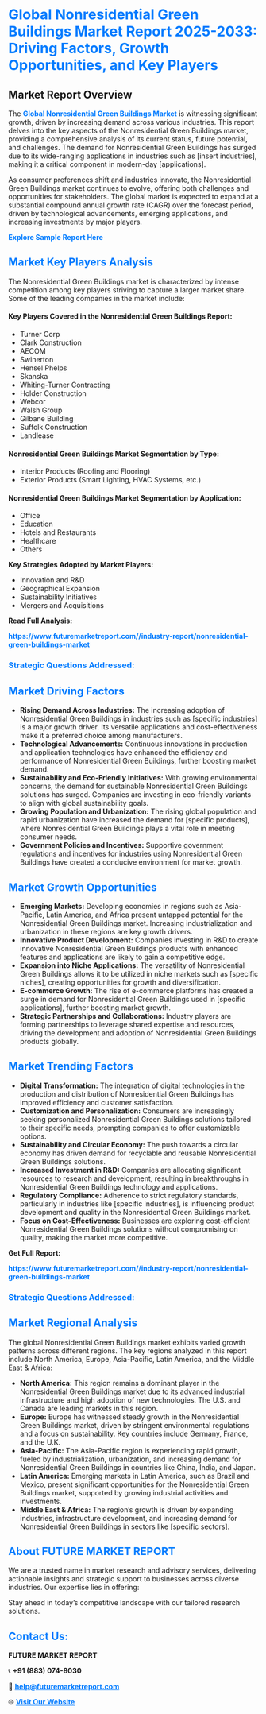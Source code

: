 <h1 style="color: #007BFF;">Global Nonresidential Green Buildings Market Report 2025-2033: Driving Factors, Growth Opportunities, and Key Players</h1>

<section id="overview">
<h2>Market Report Overview</h2>
<p>The <a href="https://www.futuremarketreport.com//industry-report/nonresidential-green-buildings-market" style="color: #007BFF; text-decoration: none;"><strong>Global Nonresidential Green Buildings Market</strong></a> is witnessing significant growth, driven by increasing demand across various industries. This report delves into the key aspects of the Nonresidential Green Buildings market, providing a comprehensive analysis of its current status, future potential, and challenges. The demand for Nonresidential Green Buildings has surged due to its wide-ranging applications in industries such as [insert industries], making it a critical component in modern-day [applications].</p>
<p>As consumer preferences shift and industries innovate, the Nonresidential Green Buildings market continues to evolve, offering both challenges and opportunities for stakeholders. The global market is expected to expand at a substantial compound annual growth rate (CAGR) over the forecast period, driven by technological advancements, emerging applications, and increasing investments by major players.</p>
</section>

<section id="overview">
<p><a href="https://www.futuremarketreport.com//request-sample/reportId=45599" style="color: #007BFF; text-decoration: none;"><strong>Explore Sample Report Here</strong></a></p>
</section>

<section id="key-players">
<h2 style="color: #007BFF;">Market Key Players Analysis</h2>
<p>The Nonresidential Green Buildings market is characterized by intense competition among key players striving to capture a larger market share. Some of the leading companies in the market include:</p>
<h4>Key Players Covered in the Nonresidential Green Buildings Report:</h4>
<ul><li>Turner Corp</li><li>Clark Construction</li><li>AECOM</li><li>Swinerton</li><li>Hensel Phelps</li><li>Skanska</li><li>Whiting-Turner Contracting</li><li>Holder Construction</li><li>Webcor</li><li>Walsh Group</li><li>Gilbane Building</li><li>Suffolk Construction</li><li>Landlease</li></ul>
<h4>Nonresidential Green Buildings Market Segmentation by Type:</h4>
<ul><li>Interior Products (Roofing and Flooring)</li><li>Exterior Products (Smart Lighting, HVAC Systems, etc.)</li></ul>

<h4>Nonresidential Green Buildings Market Segmentation by Application:</h4>
<ul><li>Office</li><li>Education</li><li>Hotels and Restaurants</li><li>Healthcare</li><li>Others</li></ul>
<p><strong>Key Strategies Adopted by Market Players:</strong></p>
<ul>
<li>Innovation and R&D</li>
<li>Geographical Expansion</li>
<li>Sustainability Initiatives</li>
<li>Mergers and Acquisitions</li>
</ul>
</section>

<section>
<p><strong>Read Full Analysis: </strong></p><a href="https://www.futuremarketreport.com//industry-report/nonresidential-green-buildings-market" style="color: #007BFF; text-decoration: none;"><strong>https://www.futuremarketreport.com//industry-report/nonresidential-green-buildings-market</strong></a>
<h3 style="color: #007BFF;">Strategic Questions Addressed:</h3>
</section>

<section id="driving-factors">
<h2 style="color: #007BFF;">Market Driving Factors</h2>
<ul>
<li><strong>Rising Demand Across Industries:</strong> The increasing adoption of Nonresidential Green Buildings in industries such as [specific industries] is a major growth driver. Its versatile applications and cost-effectiveness make it a preferred choice among manufacturers.</li>
<li><strong>Technological Advancements:</strong> Continuous innovations in production and application technologies have enhanced the efficiency and performance of Nonresidential Green Buildings, further boosting market demand.</li>
<li><strong>Sustainability and Eco-Friendly Initiatives:</strong> With growing environmental concerns, the demand for sustainable Nonresidential Green Buildings solutions has surged. Companies are investing in eco-friendly variants to align with global sustainability goals.</li>
<li><strong>Growing Population and Urbanization:</strong> The rising global population and rapid urbanization have increased the demand for [specific products], where Nonresidential Green Buildings plays a vital role in meeting consumer needs.</li>
<li><strong>Government Policies and Incentives:</strong> Supportive government regulations and incentives for industries using Nonresidential Green Buildings have created a conducive environment for market growth.</li>
</ul>
</section>

<section id="growth-opportunities">
<h2 style="color: #007BFF;">Market Growth Opportunities</h2>
<ul>
<li><strong>Emerging Markets:</strong> Developing economies in regions such as Asia-Pacific, Latin America, and Africa present untapped potential for the Nonresidential Green Buildings market. Increasing industrialization and urbanization in these regions are key growth drivers.</li>
<li><strong>Innovative Product Development:</strong> Companies investing in R&D to create innovative Nonresidential Green Buildings products with enhanced features and applications are likely to gain a competitive edge.</li>
<li><strong>Expansion into Niche Applications:</strong> The versatility of Nonresidential Green Buildings allows it to be utilized in niche markets such as [specific niches], creating opportunities for growth and diversification.</li>
<li><strong>E-commerce Growth:</strong> The rise of e-commerce platforms has created a surge in demand for Nonresidential Green Buildings used in [specific applications], further boosting market growth.</li>
<li><strong>Strategic Partnerships and Collaborations:</strong> Industry players are forming partnerships to leverage shared expertise and resources, driving the development and adoption of Nonresidential Green Buildings products globally.</li>
</ul>
</section>

<section id="trending-factors">
<h2 style="color: #007BFF;">Market Trending Factors</h2>
<ul>
<li><strong>Digital Transformation:</strong> The integration of digital technologies in the production and distribution of Nonresidential Green Buildings has improved efficiency and customer satisfaction.</li>
<li><strong>Customization and Personalization:</strong> Consumers are increasingly seeking personalized Nonresidential Green Buildings solutions tailored to their specific needs, prompting companies to offer customizable options.</li>
<li><strong>Sustainability and Circular Economy:</strong> The push towards a circular economy has driven demand for recyclable and reusable Nonresidential Green Buildings solutions.</li>
<li><strong>Increased Investment in R&D:</strong> Companies are allocating significant resources to research and development, resulting in breakthroughs in Nonresidential Green Buildings technology and applications.</li>
<li><strong>Regulatory Compliance:</strong> Adherence to strict regulatory standards, particularly in industries like [specific industries], is influencing product development and quality in the Nonresidential Green Buildings market.</li>
<li><strong>Focus on Cost-Effectiveness:</strong> Businesses are exploring cost-efficient Nonresidential Green Buildings solutions without compromising on quality, making the market more competitive.</li>
</ul>
</section>

<section>
<p><strong>Get Full Report: </strong></p><a href="https://www.futuremarketreport.com//industry-report/nonresidential-green-buildings-market" style="color: #007BFF; text-decoration: none;"><strong>https://www.futuremarketreport.com//industry-report/nonresidential-green-buildings-market</strong></a>
<h3 style="color: #007BFF;">Strategic Questions Addressed:</h3>
</section>


<section id="regional-analysis">
<h2 style="color: #007BFF;">Market Regional Analysis</h2>
<p>The global Nonresidential Green Buildings market exhibits varied growth patterns across different regions. The key regions analyzed in this report include North America, Europe, Asia-Pacific, Latin America, and the Middle East & Africa:</p>
<ul>
<li><strong>North America:</strong> This region remains a dominant player in the Nonresidential Green Buildings market due to its advanced industrial infrastructure and high adoption of new technologies. The U.S. and Canada are leading markets in this region.</li>
<li><strong>Europe:</strong> Europe has witnessed steady growth in the Nonresidential Green Buildings market, driven by stringent environmental regulations and a focus on sustainability. Key countries include Germany, France, and the U.K.</li>
<li><strong>Asia-Pacific:</strong> The Asia-Pacific region is experiencing rapid growth, fueled by industrialization, urbanization, and increasing demand for Nonresidential Green Buildings in countries like China, India, and Japan.</li>
<li><strong>Latin America:</strong> Emerging markets in Latin America, such as Brazil and Mexico, present significant opportunities for the Nonresidential Green Buildings market, supported by growing industrial activities and investments.</li>
<li><strong>Middle East & Africa:</strong> The region’s growth is driven by expanding industries, infrastructure development, and increasing demand for Nonresidential Green Buildings in sectors like [specific sectors].</li>
</ul>
</section>

<footer>
<h2 style="color: #007BFF;">About FUTURE MARKET REPORT</h2>
<p>We are a trusted name in market research and advisory services, delivering actionable insights and strategic support to businesses across diverse industries. Our expertise lies in offering:</p>

<p>Stay ahead in today’s competitive landscape with our tailored research solutions.</p>

<h2 style="color: #007BFF;">Contact Us:</h2>
<p><strong>FUTURE MARKET REPORT</strong></p>
<p>📞 <strong>+91 (883) 074-8030</strong></p>
<p>📧 <strong><a href="mailto:help@futuremarketreport.com" style="color: #007BFF;">help@futuremarketreport.com</a></strong></p>
<p>🌐 <strong><a href="https://www.futuremarketreport.com/" style="color: #007BFF;">Visit Our Website</a></strong></p>
</footer>